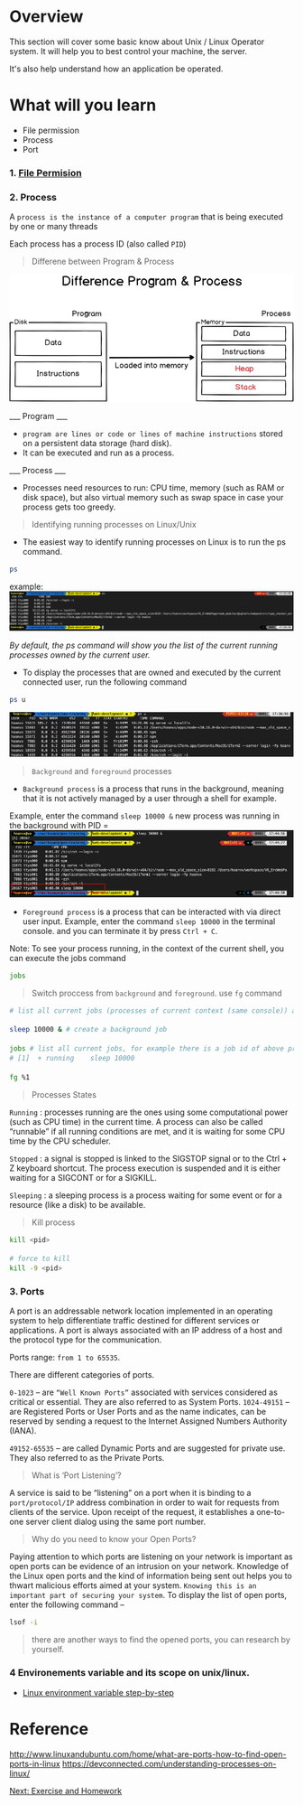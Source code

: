 # Overview
This section will cover some basic know about Unix / Linux Operator system. It will help you to best control your machine, the server.

It's also help understand how an application be operated.

# What will you learn
- File permission
- Process
- Port

### 1. [File Permision](https://www.linux.com/tutorials/understanding-linux-file-permissions/)

### 2. Process
A `process is the instance of a computer program` that is being executed by one or many threads

Each process has a process ID (also called `PID`)

> Differene between Program & Process

![program-vs-process](./images/program-vs-process.png)

___ Program ___
 - `program are lines or code or lines of machine instructions` stored on a persistent data storage (hard disk).
 - It can be executed and run as a process.

 ___ Process ___
 - Processes need resources to run: CPU time, memory (such as RAM or disk space), but also virtual memory such as swap space in case your process gets too greedy.

> Identifying running processes on Linux/Unix
- The easiest way to identify running processes on Linux is to run the ps command.
```sh
ps
```
example:
![identify-process](./images/identify-process.png)

*By default, the ps command will show you the list of the current running processes owned by the current user.*

- To display the processes that are owned and executed by the current connected user, run the following command
```sh
ps u
```
![identify-process-ps-u](./images/identify-process-ps-u.png)

> `Background` and `foreground` processes
- `Background process` is a process that runs in the background, meaning that it is not actively managed by a user through a shell for example.

Example, enter the command `sleep 10000 &` new process was running in the background with PID = 
![identify-process-background](./images/identify-process-background.png)


- `Foreground process` is a process that can be interacted with via direct user input.
Example, enter the command `sleep 10000` in the terminal console. and you can terminate it by press `Ctrl + C`.

Note:
To see your process running, in the context of the current shell, you can execute the jobs command
```sh
jobs
````

> Switch proccess from `background` and `foreground`. use `fg` command

```sh
# list all current jobs (processes of current context (same console)) are running.

sleep 10000 & # create a background job

jobs # list all current jobs, for example there is a job id of above process (sleep 10000)
# [1]  + running    sleep 10000

fg %1
```

> Processes States

`Running` : processes running are the ones using some computational power (such as CPU time) in the current time. A process can also be called “runnable” if all running conditions are met, and it is waiting for some CPU time by the CPU scheduler.

`Stopped` : a signal is stopped is linked to the SIGSTOP signal or to the Ctrl + Z keyboard shortcut. The process execution is suspended and it is either waiting for a SIGCONT or for a SIGKILL.

`Sleeping` : a sleeping process is a process waiting for some event or for a resource (like a disk) to be available.

> Kill process

```sh
kill <pid>

# force to kill 
kill -9 <pid>
```
### 3. Ports

​A port is an addressable network location implemented in an operating system to help differentiate traffic destined for different services or applications. A port is always associated with an IP address of a host and the protocol type for the communication.

​Ports range: `from 1 to 65535`. 

There are different categories of ports.

`0-1023` – are `“Well Known Ports”` associated with services considered as critical or essential. They are also referred to as System Ports.
`1024-49151` – are Registered Ports or User Ports and as the name indicates, can be reserved by sending a request to the Internet Assigned Numbers Authority (IANA).

`49152-65535` – are called Dynamic Ports and are suggested for private use. They also referred to as the Private Ports.

> What is ‘Port Listening’?

A service is said to be “listening” on a port when it is binding to a `port/protocol/IP` address combination in order to wait for requests from clients of the service. Upon receipt of the request, it establishes a one-to-one server client dialog using the same port number.

> Why do you need to know your Open Ports?

Paying attention to which ports are listening on your network is important as open ports can be evidence of an intrusion on your network. Knowledge of the Linux open ports and the kind of information being sent out helps you to thwart malicious efforts aimed at your system. `Knowing this is an important part of securing your system`.
​​
To display the list of open ports, enter the following command –

```bash
lsof -i
```

> there are another ways to find the opened ports, you can research by yourself.


### 4 Environements variable and its scope on unix/linux.
- [Linux environment variable step-by-step](https://likegeeks.com/linux-environment-variables/)


# Reference
http://www.linuxandubuntu.com/home/what-are-ports-how-to-find-open-ports-in-linux
https://devconnected.com/understanding-processes-on-linux/

[Next: Exercise and Homework](./exercise.md)
